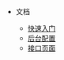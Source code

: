 - 文档

  - [快速入门](zh-cn/start/start.md)
  - [后台配置](zh-cn/start/option.md)
  - [接口页面](zh-cn/start/front.md)  